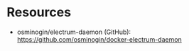 
# Resources
- osminogin/electrum-daemon (GitHub): https://github.com/osminogin/docker-electrum-daemon
